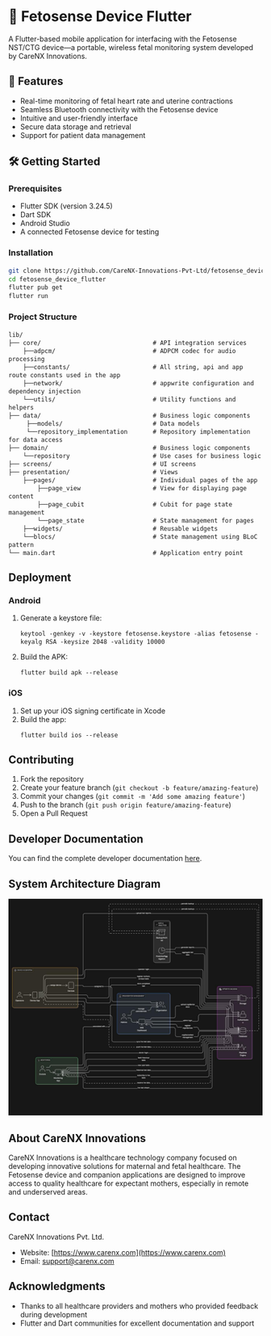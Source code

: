 # 📱 Fetosense Device Flutter

A Flutter-based mobile application for interfacing with the Fetosense NST/CTG device—a portable, wireless fetal monitoring system developed by CareNX Innovations.

## 🚀 Features

- Real-time monitoring of fetal heart rate and uterine contractions  
- Seamless Bluetooth connectivity with the Fetosense device  
- Intuitive and user-friendly interface  
- Secure data storage and retrieval  
- Support for patient data management

## 🛠️ Getting Started

### Prerequisites

- Flutter SDK (version 3.24.5)
- Dart SDK
- Android Studio
- A connected Fetosense device for testing

### Installation

```bash
git clone https://github.com/CareNX-Innovations-Pvt-Ltd/fetosense_device_flutter.git
cd fetosense_device_flutter
flutter pub get
flutter run
```

### Project Structure
```
lib/
├── core/                               # API integration services
    ├──adpcm/                           # ADPCM codec for audio processing
    ├──constants/                       # All string, api and app route constants used in the app
    ├──network/                         # appwrite configuration and dependency injection
    └──utils/                           # Utility functions and helpers
├── data/                               # Business logic components
     ├──models/                         # Data models
     └──repository_implementation       # Repository implementation for data access
├── domain/                             # Business logic components
    └──repository                       # Use cases for business logic
├── screens/                            # UI screens
├── presentation/                       # Views
    ├──pages/                           # Individual pages of the app
        ├──page_view                    # View for displaying page content
        ├──page_cubit                   # Cubit for page state management
        └──page_state                   # State management for pages
    ├──widgets/                         # Reusable widgets
    └──blocs/                           # State management using BLoC pattern
└── main.dart                           # Application entry point
```
## Deployment

### Android

1. Generate a keystore file:
   ```
   keytool -genkey -v -keystore fetosense.keystore -alias fetosense -keyalg RSA -keysize 2048 -validity 10000
   ```

2. Build the APK:
   ```
   flutter build apk --release
   ```

### iOS

1. Set up your iOS signing certificate in Xcode
2. Build the app:
   ```
   flutter build ios --release
   ```

## Contributing

1. Fork the repository
2. Create your feature branch (`git checkout -b feature/amazing-feature`)
3. Commit your changes (`git commit -m 'Add some amazing feature'`)
4. Push to the branch (`git push origin feature/amazing-feature`)
5. Open a Pull Request


## Developer Documentation

You can find the complete developer documentation [here](https://carenx-innovations-pvt-ltd.github.io/fetosense_device_flutter/).


## System Architecture Diagram
![img.png](assets/diagram.jpeg)

## About CareNX Innovations

CareNX Innovations is a healthcare technology company focused on developing innovative solutions for maternal and fetal healthcare. The Fetosense device and companion applications are designed to improve access to quality healthcare for expectant mothers, especially in remote and underserved areas.

## Contact

CareNX Innovations Pvt. Ltd.
- Website: [https://www.carenx.com](https://www.carenx.com)
- Email: support@carenx.com

## Acknowledgments

- Thanks to all healthcare providers and mothers who provided feedback during development
- Flutter and Dart communities for excellent documentation and support
